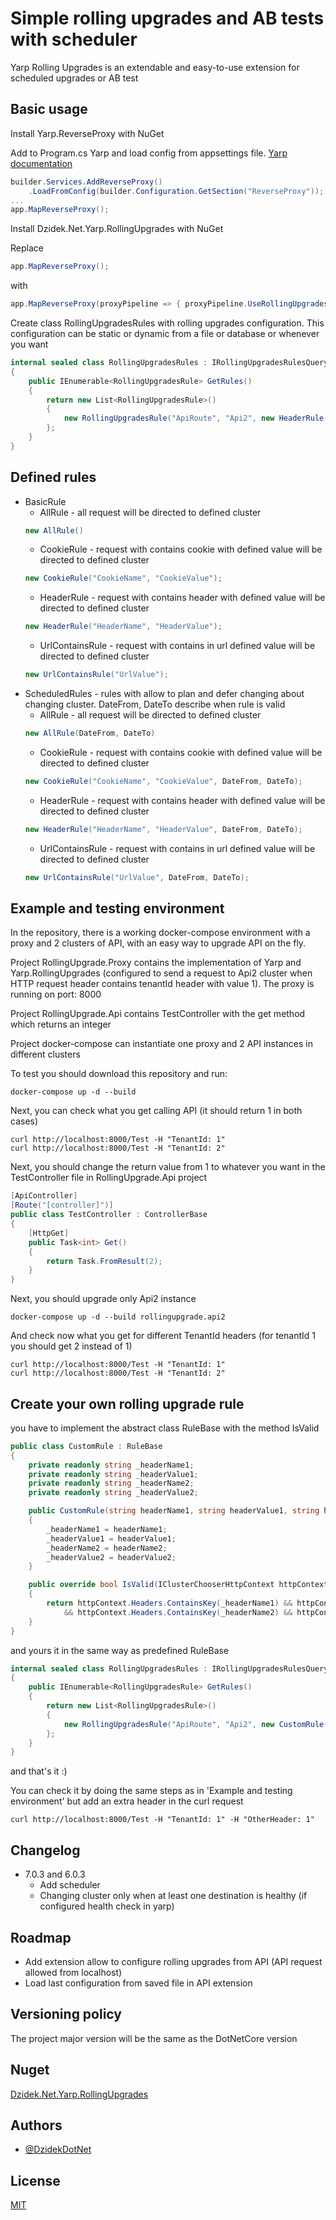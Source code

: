 
# Simple rolling upgrades and AB tests with scheduler

Yarp Rolling Upgrades is an extendable and easy-to-use extension for scheduled upgrades or AB test


## Basic usage

Install Yarp.ReverseProxy with NuGet

Add to Program.cs Yarp and load config from appsettings file. [Yarp documentation](https://microsoft.github.io/reverse-proxy/articles/getting-started.html)
```csharp
builder.Services.AddReverseProxy()
    .LoadFromConfig(builder.Configuration.GetSection("ReverseProxy"));
...
app.MapReverseProxy();
```

Install Dzidek.Net.Yarp.RollingUpgrades with NuGet

Replace 
```csharp
app.MapReverseProxy();
```

with
```csharp
app.MapReverseProxy(proxyPipeline => { proxyPipeline.UseRollingUpgrades(new RollingUpgradesRules()); });
```

Create class RollingUpgradesRules with rolling upgrades configuration. This configuration can be static or dynamic from a file or database or whenever you want
```csharp
internal sealed class RollingUpgradesRules : IRollingUpgradesRulesQuery
{
    public IEnumerable<RollingUpgradesRule> GetRules()
    {
        return new List<RollingUpgradesRule>()
        {
            new RollingUpgradesRule("ApiRoute", "Api2", new HeaderRule("TenantId", "1"))
        };
    }
}
```
## Defined rules
- BasicRule
  - AllRule - all request will be directed to defined cluster
  ```csharp
  new AllRule()
  ```
  - CookieRule - request with contains cookie with defined value will be directed to defined cluster
  ```csharp
  new CookieRule("CookieName", "CookieValue");
  ```
  - HeaderRule - request with contains header with defined value will be directed to defined cluster
  ```csharp
  new HeaderRule("HeaderName", "HeaderValue");
  ```
  - UrlContainsRule - request with contains in url defined value will be directed to defined cluster
  ```csharp
  new UrlContainsRule("UrlValue");
  ```
- ScheduledRules - rules with allow to plan and defer changing about changing cluster. DateFrom, DateTo describe when rule is valid 
    - AllRule - all request will be directed to defined cluster
  ```csharp
  new AllRule(DateFrom, DateTo)
  ```
    - CookieRule - request with contains cookie with defined value will be directed to defined cluster
  ```csharp
  new CookieRule("CookieName", "CookieValue", DateFrom, DateTo);
  ```
    - HeaderRule - request with contains header with defined value will be directed to defined cluster
  ```csharp
  new HeaderRule("HeaderName", "HeaderValue", DateFrom, DateTo);
  ```
    - UrlContainsRule - request with contains in url defined value will be directed to defined cluster
  ```csharp
  new UrlContainsRule("UrlValue", DateFrom, DateTo);
  ```
    
## Example and testing environment

In the repository, there is a working docker-compose environment with a proxy and 2 clusters of API, with an easy way to upgrade API on the fly.

Project RollingUpgrade.Proxy contains the implementation of Yarp and Yarp.RollingUpgrades (configured to send a request to Api2 cluster when HTTP request header contains tenantId header with value 1). The proxy is running on port: 8000

Project RollingUpgrade.Api contains TestController with the get method which returns an integer

Project docker-compose can instantiate one proxy and 2 API instances in different clusters

To test you should download this repository and run:
```
docker-compose up -d --build
```
Next, you can check what you get calling API (it should return 1 in both cases)
```
curl http://localhost:8000/Test -H "TenantId: 1"
curl http://localhost:8000/Test -H "TenantId: 2"
```
Next, you should change the return value from 1 to whatever you want in the TestController file in RollingUpgrade.Api project
```csharp
[ApiController]
[Route("[controller]")]
public class TestController : ControllerBase
{
    [HttpGet]
    public Task<int> Get()
    {
        return Task.FromResult(2);
    }
}
```
Next, you should upgrade only Api2 instance 
```
docker-compose up -d --build rollingupgrade.api2
```
And check now what you get for different TenantId headers (for tenantId 1 you should get 2 instead of 1)
```
curl http://localhost:8000/Test -H "TenantId: 1"
curl http://localhost:8000/Test -H "TenantId: 2"
```
## Create your own rolling upgrade rule

you have to implement the abstract class RuleBase with the method IsValid
```csharp
public class CustomRule : RuleBase
{
    private readonly string _headerName1;
    private readonly string _headerValue1;
    private readonly string _headerName2;
    private readonly string _headerValue2;

    public CustomRule(string headerName1, string headerValue1, string headerName2, string headerValue2)
    {
        _headerName1 = headerName1;
        _headerValue1 = headerValue1;
        _headerName2 = headerName2;
        _headerValue2 = headerValue2;
    }

    public override bool IsValid(IClusterChooserHttpContext httpContext)
    {
        return httpContext.Headers.ContainsKey(_headerName1) && httpContext.Headers[_headerName1].Contains(_headerValue1)
            && httpContext.Headers.ContainsKey(_headerName2) && httpContext.Headers[_headerName2].Contains(_headerValue2);
    }
}
```

and yours it in the same way as predefined RuleBase
```csharp
internal sealed class RollingUpgradesRules : IRollingUpgradesRulesQuery
{
    public IEnumerable<RollingUpgradesRule> GetRules()
    {
        return new List<RollingUpgradesRule>()
        {
            new RollingUpgradesRule("ApiRoute", "Api2", new CustomRule("TenantId", "1", "OtherHeader", "1"))
        };
    }
}
```
and that's it :)

You can check it by doing the same steps as in 'Example and testing environment' but add an extra header in the curl request
```
curl http://localhost:8000/Test -H "TenantId: 1" -H "OtherHeader: 1"
```
## Changelog
- 7.0.3 and 6.0.3
  - Add scheduler
  - Changing cluster only when at least one destination is healthy (if configured health check in yarp)

## Roadmap

- Add extension allow to configure rolling upgrades from API (API request allowed from localhost)
- Load last configuration from saved file in API extension

## Versioning policy
The project major version will be the same as the DotNetCore version

## Nuget
[Dzidek.Net.Yarp.RollingUpgrades](https://www.nuget.org/packages/Dzidek.Net.Yarp.RollingUpgrades)


## Authors

- [@DzidekDotNet](https://www.github.com/DzidekDotNet)


## License

[MIT](https://github.com/DzidekDotNet/Yarp.RollingUpgrades/blob/main/LICENSE)

